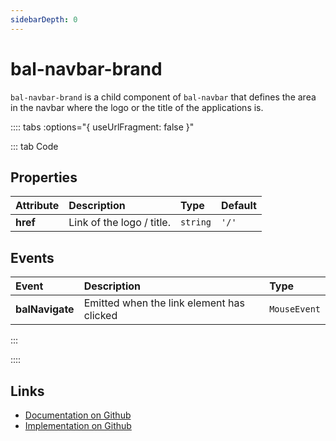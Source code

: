 ```yaml
---
sidebarDepth: 0
---
```



# bal-navbar-brand 

`bal-navbar-brand` is a child component of `bal-navbar` that defines the area in the navbar where the logo or the title of the applications is.





:::: tabs :options="{ useUrlFragment: false }"

::: tab Code

## Properties


| Attribute | Description               | Type     | Default |
| :-------- | :------------------------ | :------- | :------ |
| **href**  | Link of the logo / title. | `string` | `'/'`   |

## Events


| Event           | Description                               | Type         |
| :-------------- | :---------------------------------------- | :----------- |
| **balNavigate** | Emitted when the link element has clicked | `MouseEvent` |


:::


::::

## Links

* [Documentation on Github](https://github.com/baloise/design-system/blob/master/docs/src/components/components/bal-navbar-brand.md)
* [Implementation on Github](https://github.com/baloise/design-system/blob/master/packages/components/src/components/bal-navbar-brand)
